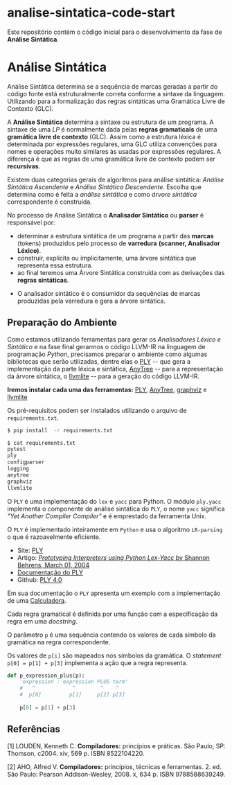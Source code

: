 # analise-sintatica-code-start
Este repositório contém o código inicial para o desenvolvimento da fase de __Análise Sintática__.

# Análise Sintática

Análise Sintática determina se a sequência de marcas geradas a partir do código fonte está estruturalmente correta conforme a sintaxe da linguagem. Utilizando para a formalização das regras sintáticas uma Gramática Livre de Contexto (GLC).

A **Análise Sintática** determina a sintaxe ou estrutura de um programa. A sintaxe de uma *LP* é normalmente dada pelas **regras gramaticais** de uma **gramática livre de contexto** (GLC).
Assim como a estrutura léxica é determinada por expressões regulares, uma GLC utiliza convenções para nomes e operações muito similares às usadas por expressões regulares. A diferença é que as regras de uma gramática livre de contexto podem ser **recursivas**.
  	
Existem duas categorias gerais de algoritmos para análise sintática: _Análise Sintática Ascendente_  e _Análise Sintática Descendente_. Escolha que determina como é feita a *análise sintática* e como *árvore sintática* correspondente é construída.

No processo de Análise Sintática o **Analisador Sintático** ou **parser** é responsável por:

+ determinar a estrutura sintática de um programa a partir das **marcas** (tokens) produzidos pelo processo de **varredura** **(scanner, Analisador Léxico)**.
+ construir, explícita ou implicitamente, uma árvore sintática que representa essa estrutura.
+ ao final teremos uma Árvore Sintática construída com as derivações das **regras sintáticas**.

* O analisador sintático é o consumidor da sequências de marcas produzidas pela varredura e gera a árvore sintática.

## Preparação do Ambiente

Como estamos utilizando ferramentas para gerar os _Analisadores Léxico e Sintático_ e na fase final gerarmos o código LLVM-IR na linguagem de programação _Python_, precisamos preparar o ambiente como algumas bibliotecas que serão utilizadas, dentre elas o [PLY](https://www.dabeaz.com/ply/ply.html) -- que gera a implementação da parte léxica e sintática, [AnyTree](https://anytree.readthedocs.io/en/latest) -- para a representação da árvore sintática, o [llvmlite](https://pypi.org/project/llvmlite/) -- para a geração do código LLVM-IR.

__Iremos instalar cada uma das ferramentas:__ [PLY](https://www.dabeaz.com/ply/ply.html), [AnyTree](https://anytree.readthedocs.io/en/latest), [graphviz](https://pypi.org/project/graphviz/) e [llvmlite](https://pypi.org/project/llvmlite/)

Os pré-requisitos podem ser instalados utilizando o arquivo de `requirements.txt`.

```bash
$ pip install  -r requirements.txt
```

```bash
$ cat requirements.txt
pytest
ply
configparser
logging
anytree
graphviz
llvmlite
```

O `PLY` é uma implementação do `lex` e `yacc` para Python. O módulo `ply.yacc` implementa o componente de análise sintática do `PLY`, o nome `yacc` significa _"Yet Another Compiler Compiler"_ e é emprestado da ferramenta Unix.

O `PLY` é implementado inteiramente em `Python` e usa o algoritmo `LR-parsing` o que é razoavelmente eficiente.
* Site: [PLY](https://www.dabeaz.com/ply/) 
* Artigo: [_Prototyping Interpreters using Python Lex-Yacc_ by Shannon Behrens, March 01, 2004](https://www.drdobbs.com/web-development/prototyping-interpreters-using-python-le/184405580)
* [Documentação do PLY](https://www.dabeaz.com/ply/ply.html)
* Github: [PLY 4.0](https://github.com/dabeaz/ply)

Em sua documentação o `PLY` apresenta um exemplo com a implementação de uma  [Calculadora](https://www.dabeaz.com/ply/ply.html#ply_nn24).

Cada regra gramatical é definida por uma função com a especificação da regra em uma _docstring_.

O parâmetro `p` é uma sequência contendo os valores de cada símbolo da gramática na regra correspondente.

Os valores de `p[i]` são mapeados nos símbolos da gramática. O _statement_ `p[0] = p[1] + p[3]` implementa a ação que a regra representa.

```python
def p_expression_plus(p):
    'expression : expression PLUS term'
    #   ^            ^        ^    ^
    #  p[0]         p[1]     p[2] p[3]
    
    p[0] = p[1] + p[3]
```

## Referências

[1] LOUDEN, Kenneth C. **Compiladores:** princípios e práticas. São Paulo, SP: Thomson, c2004. xiv, 569 p. ISBN 8522104220.

[2] AHO, Alfred V. **Compiladores:** princípios, técnicas e ferramentas. 2. ed. São Paulo: Pearson Addison-Wesley, 2008. x, 634 p. ISBN 9788588639249.